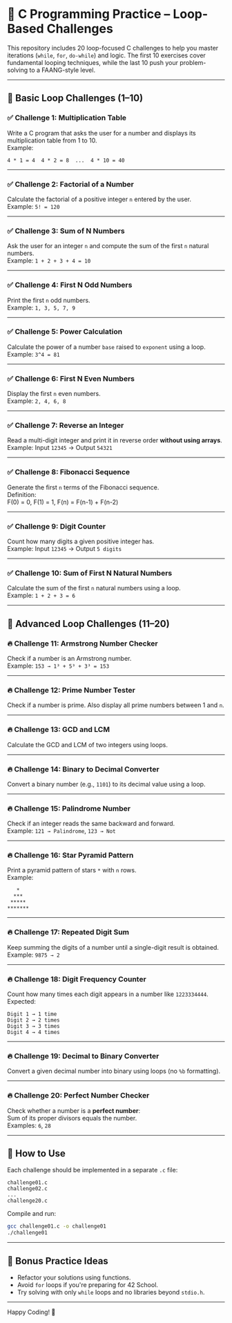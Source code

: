 
# 🔁 C Programming Practice – Loop-Based Challenges

This repository includes 20 loop-focused C challenges to help you master iterations (`while`, `for`, `do-while`) and logic. The first 10 exercises cover fundamental looping techniques, while the last 10 push your problem-solving to a FAANG-style level.

---

## 📘 Basic Loop Challenges (1–10)

### ✅ Challenge 1: Multiplication Table

Write a C program that asks the user for a number and displays its multiplication table from 1 to 10.  
Example:  
```
4 * 1 = 4  4 * 2 = 8  ...  4 * 10 = 40
```

---

### ✅ Challenge 2: Factorial of a Number

Calculate the factorial of a positive integer `n` entered by the user.  
Example: `5! = 120`

---

### ✅ Challenge 3: Sum of N Numbers

Ask the user for an integer `n` and compute the sum of the first `n` natural numbers.  
Example: `1 + 2 + 3 + 4 = 10`

---

### ✅ Challenge 4: First N Odd Numbers

Print the first `n` odd numbers.  
Example: `1, 3, 5, 7, 9`

---

### ✅ Challenge 5: Power Calculation

Calculate the power of a number `base` raised to `exponent` using a loop.  
Example: `3^4 = 81`

---

### ✅ Challenge 6: First N Even Numbers

Display the first `n` even numbers.  
Example: `2, 4, 6, 8`

---

### ✅ Challenge 7: Reverse an Integer

Read a multi-digit integer and print it in reverse order **without using arrays**.  
Example: Input `12345` → Output `54321`

---

### ✅ Challenge 8: Fibonacci Sequence

Generate the first `n` terms of the Fibonacci sequence.  
Definition:  
F(0) = 0, F(1) = 1, F(n) = F(n-1) + F(n-2)

---

### ✅ Challenge 9: Digit Counter

Count how many digits a given positive integer has.  
Example: Input `12345` → Output `5 digits`

---

### ✅ Challenge 10: Sum of First N Natural Numbers

Calculate the sum of the first `n` natural numbers using a loop.  
Example: `1 + 2 + 3 = 6`

---

## 🚀 Advanced Loop Challenges (11–20)

### 🔥 Challenge 11: Armstrong Number Checker

Check if a number is an Armstrong number.  
Example: `153 → 1³ + 5³ + 3³ = 153`

---

### 🔥 Challenge 12: Prime Number Tester

Check if a number is prime. Also display all prime numbers between 1 and `n`.

---

### 🔥 Challenge 13: GCD and LCM

Calculate the GCD and LCM of two integers using loops.

---

### 🔥 Challenge 14: Binary to Decimal Converter

Convert a binary number (e.g., `1101`) to its decimal value using a loop.

---

### 🔥 Challenge 15: Palindrome Number

Check if an integer reads the same backward and forward.  
Example: `121 → Palindrome`, `123 → Not`

---

### 🔥 Challenge 16: Star Pyramid Pattern

Print a pyramid pattern of stars `*` with `n` rows.  
Example:
```
   *
  ***
 *****
*******
```

---

### 🔥 Challenge 17: Repeated Digit Sum

Keep summing the digits of a number until a single-digit result is obtained.  
Example: `9875 → 2`

---

### 🔥 Challenge 18: Digit Frequency Counter

Count how many times each digit appears in a number like `1223334444`.  
Expected:
```
Digit 1 → 1 time  
Digit 2 → 2 times  
Digit 3 → 3 times  
Digit 4 → 4 times
```

---

### 🔥 Challenge 19: Decimal to Binary Converter

Convert a given decimal number into binary using loops (no `%b` formatting).

---

### 🔥 Challenge 20: Perfect Number Checker

Check whether a number is a **perfect number**:  
Sum of its proper divisors equals the number.  
Examples: `6`, `28`

---

## 📁 How to Use

Each challenge should be implemented in a separate `.c` file:
```
challenge01.c
challenge02.c
...
challenge20.c
```

Compile and run:
```bash
gcc challenge01.c -o challenge01
./challenge01
```

---

## 🧠 Bonus Practice Ideas

- Refactor your solutions using functions.
- Avoid `for` loops if you're preparing for 42 School.
- Try solving with only `while` loops and no libraries beyond `stdio.h`.

---

Happy Coding! 🚀
